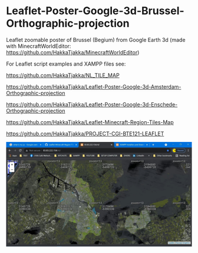 # Leaflet-Poster-Google-3d-Brussel-Orthographic-projection
Leaflet zoomable poster of Brussel (Begium) from Google Earth 3d (made with MinecraftWorldEditor: https://github.com/HakkaTjakka/MinecraftWorldEditor)

For Leaflet script examples and XAMPP files see:

https://github.com/HakkaTjakka/NL_TILE_MAP

https://github.com/HakkaTjakka/Leaflet-Poster-Google-3d-Amsterdam-Orthographic-projection

https://github.com/HakkaTjakka/Leaflet-Poster-Google-3d-Enschede-Orthographic-projection

https://github.com/HakkaTjakka/Leaflet-Minecraft-Region-Tiles-Map

https://github.com/HakkaTjakka/PROJECT-CGI-BTE121-LEAFLET


![clipboard_small](https://github.com/HakkaTjakka/Leaflet-Poster-Google-3d-Brussel-Orthographic-projection/blob/main/brussel/Untitled.jpeg)
